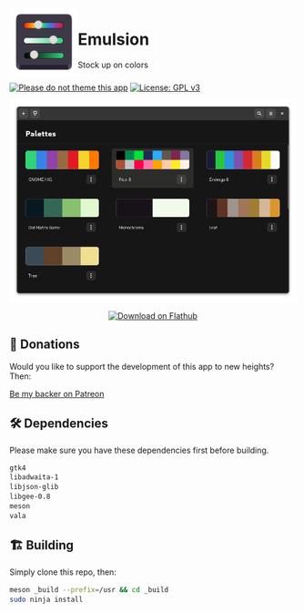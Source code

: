 <img align="left" style="vertical-align: middle" width="120" height="120" src="data/icon.png">

# Emulsion

Stock up on colors

###

[![Please do not theme this app](https://stopthemingmy.app/badge.svg)](https://stopthemingmy.app)
[![License: GPL v3](https://img.shields.io/badge/License-GPL%20v3-blue.svg)](http://www.gnu.org/licenses/gpl-3.0)

![Screenshot](data/shot.png)

<p align="center"><a href='https://flathub.org/apps/details/io.github.lainsce.Emulsion'><img width='240' alt='Download on Flathub' src='https://flathub.org/assets/badges/flathub-badge-en.png'/></a></p>

## 💝 Donations 

Would you like to support the development of this app to new heights? Then:

[Be my backer on Patreon](https://www.patreon.com/lainsce)

## 🛠️ Dependencies

Please make sure you have these dependencies first before building.

```bash
gtk4
libadwaita-1
libjson-glib
libgee-0.8
meson
vala
```

## 🏗️ Building

Simply clone this repo, then:

```bash
meson _build --prefix=/usr && cd _build
sudo ninja install
```
